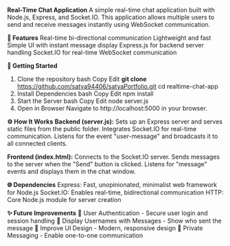 **Real-Time Chat Application**
A simple real-time chat application built with Node.js, Express, and Socket.IO. This application allows multiple users to send and receive messages instantly using WebSocket communication.

**📌 Features**
Real-time bi-directional communication
Lightweight and fast
Simple UI with instant message display
Express.js for backend server handling
Socket.IO for real-time WebSocket communication

**🚀 Getting Started**

1. Clone the repository
   bash
   Copy
   Edit
   **git clone** https://github.com/satya94406/satyaPortfolio.git
   cd realtime-chat-app
2. Install Dependencies
   bash
   Copy
   Edit
   npm install
3. Start the Server
   bash
   Copy
   Edit
   node server.js
4. Open in Browser
   Navigate to http://localhost:5000 in your browser.

**⚙️ How It Works**
**Backend (server.js):**
Sets up an Express server and serves static files from the public folder.
Integrates Socket.IO for real-time communication.
Listens for the event "user-message" and broadcasts it to all connected clients.

**Frontend (index.html):**
Connects to the Socket.IO server.
Sends messages to the server when the "Send" button is clicked.
Listens for "message" events and displays them in the chat window.

**🌐 Dependencies**
Express: Fast, unopinionated, minimalist web framework for Node.js
Socket.IO: Enables real-time, bidirectional communication
HTTP: Core Node.js module for server creation

**✨ Future Improvements**
🔐 User Authentication - Secure user login and session handling
👥 Display Usernames with Messages - Show who sent the message
💅 Improve UI Design - Modern, responsive design
📩 Private Messaging - Enable one-to-one communication
